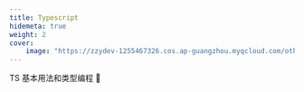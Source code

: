 ```yaml
---
title: Typescript
hidemeta: true
weight: 2
cover:
    image: "https://zzydev-1255467326.cos.ap-guangzhou.myqcloud.com/other/cover/typescript.png"
---
```


TS 基本用法和类型编程 🤸
